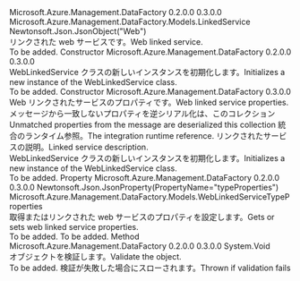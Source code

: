<Type Name="WebLinkedService" FullName="Microsoft.Azure.Management.DataFactory.Models.WebLinkedService">
  <TypeSignature Language="C#" Value="public class WebLinkedService : Microsoft.Azure.Management.DataFactory.Models.LinkedService" />
  <TypeSignature Language="ILAsm" Value=".class public auto ansi beforefieldinit WebLinkedService extends Microsoft.Azure.Management.DataFactory.Models.LinkedService" />
  <TypeSignature Language="DocId" Value="T:Microsoft.Azure.Management.DataFactory.Models.WebLinkedService" />
  <TypeSignature Language="VB.NET" Value="Public Class WebLinkedService&#xA;Inherits LinkedService" />
  <TypeSignature Language="F#" Value="type WebLinkedService = class&#xA;    inherit LinkedService" />
  <AssemblyInfo>
    <AssemblyName>Microsoft.Azure.Management.DataFactory</AssemblyName>
    <AssemblyVersion>0.2.0.0</AssemblyVersion>
    <AssemblyVersion>0.3.0.0</AssemblyVersion>
  </AssemblyInfo>
  <Base>
    <BaseTypeName>Microsoft.Azure.Management.DataFactory.Models.LinkedService</BaseTypeName>
  </Base>
  <Interfaces />
  <Attributes>
    <Attribute>
      <AttributeName>Newtonsoft.Json.JsonObject("Web")</AttributeName>
    </Attribute>
  </Attributes>
  <Docs>
    <summary>
            <span data-ttu-id="6158b-101">リンクされた web サービスです。</span><span class="sxs-lookup"><span data-stu-id="6158b-101">Web linked service.</span></span>
            </summary>
    <remarks>To be added.</remarks>
  </Docs>
  <Members>
    <Member MemberName=".ctor">
      <MemberSignature Language="C#" Value="public WebLinkedService ();" />
      <MemberSignature Language="ILAsm" Value=".method public hidebysig specialname rtspecialname instance void .ctor() cil managed" />
      <MemberSignature Language="DocId" Value="M:Microsoft.Azure.Management.DataFactory.Models.WebLinkedService.#ctor" />
      <MemberSignature Language="VB.NET" Value="Public Sub New ()" />
      <MemberType>Constructor</MemberType>
      <AssemblyInfo>
        <AssemblyName>Microsoft.Azure.Management.DataFactory</AssemblyName>
        <AssemblyVersion>0.2.0.0</AssemblyVersion>
        <AssemblyVersion>0.3.0.0</AssemblyVersion>
      </AssemblyInfo>
      <Parameters />
      <Docs>
        <summary>
            <span data-ttu-id="6158b-102">WebLinkedService クラスの新しいインスタンスを初期化します。</span><span class="sxs-lookup"><span data-stu-id="6158b-102">Initializes a new instance of the WebLinkedService class.</span></span>
            </summary>
        <remarks>To be added.</remarks>
      </Docs>
    </Member>
    <Member MemberName=".ctor">
      <MemberSignature Language="C#" Value="public WebLinkedService (Microsoft.Azure.Management.DataFactory.Models.WebLinkedServiceTypeProperties typeProperties, System.Collections.Generic.IDictionary&lt;string,object&gt; additionalProperties = null, Microsoft.Azure.Management.DataFactory.Models.IntegrationRuntimeReference connectVia = null, string description = null);" />
      <MemberSignature Language="ILAsm" Value=".method public hidebysig specialname rtspecialname instance void .ctor(class Microsoft.Azure.Management.DataFactory.Models.WebLinkedServiceTypeProperties typeProperties, class System.Collections.Generic.IDictionary`2&lt;string, object&gt; additionalProperties, class Microsoft.Azure.Management.DataFactory.Models.IntegrationRuntimeReference connectVia, string description) cil managed" />
      <MemberSignature Language="DocId" Value="M:Microsoft.Azure.Management.DataFactory.Models.WebLinkedService.#ctor(Microsoft.Azure.Management.DataFactory.Models.WebLinkedServiceTypeProperties,System.Collections.Generic.IDictionary{System.String,System.Object},Microsoft.Azure.Management.DataFactory.Models.IntegrationRuntimeReference,System.String)" />
      <MemberSignature Language="VB.NET" Value="Public Sub New (typeProperties As WebLinkedServiceTypeProperties, Optional additionalProperties As IDictionary(Of String, Object) = null, Optional connectVia As IntegrationRuntimeReference = null, Optional description As String = null)" />
      <MemberSignature Language="F#" Value="new Microsoft.Azure.Management.DataFactory.Models.WebLinkedService : Microsoft.Azure.Management.DataFactory.Models.WebLinkedServiceTypeProperties * System.Collections.Generic.IDictionary&lt;string, obj&gt; * Microsoft.Azure.Management.DataFactory.Models.IntegrationRuntimeReference * string -&gt; Microsoft.Azure.Management.DataFactory.Models.WebLinkedService" Usage="new Microsoft.Azure.Management.DataFactory.Models.WebLinkedService (typeProperties, additionalProperties, connectVia, description)" />
      <MemberType>Constructor</MemberType>
      <AssemblyInfo>
        <AssemblyName>Microsoft.Azure.Management.DataFactory</AssemblyName>
        <AssemblyVersion>0.3.0.0</AssemblyVersion>
      </AssemblyInfo>
      <Parameters>
        <Parameter Name="typeProperties" Type="Microsoft.Azure.Management.DataFactory.Models.WebLinkedServiceTypeProperties" />
        <Parameter Name="additionalProperties" Type="System.Collections.Generic.IDictionary&lt;System.String,System.Object&gt;" />
        <Parameter Name="connectVia" Type="Microsoft.Azure.Management.DataFactory.Models.IntegrationRuntimeReference" />
        <Parameter Name="description" Type="System.String" />
      </Parameters>
      <Docs>
        <param name="typeProperties"><span data-ttu-id="6158b-103">Web リンクされたサービスのプロパティです。</span><span class="sxs-lookup"><span data-stu-id="6158b-103">Web linked service properties.</span></span></param>
        <param name="additionalProperties"><span data-ttu-id="6158b-104">メッセージから一致しないプロパティを逆シリアル化は、このコレクション</span><span class="sxs-lookup"><span data-stu-id="6158b-104">Unmatched properties from the message are deserialized this collection</span></span></param>
        <param name="connectVia"><span data-ttu-id="6158b-105">統合のランタイム参照。</span><span class="sxs-lookup"><span data-stu-id="6158b-105">The integration runtime reference.</span></span></param>
        <param name="description"><span data-ttu-id="6158b-106">リンクされたサービスの説明。</span><span class="sxs-lookup"><span data-stu-id="6158b-106">Linked service description.</span></span></param>
        <summary>
            <span data-ttu-id="6158b-107">WebLinkedService クラスの新しいインスタンスを初期化します。</span><span class="sxs-lookup"><span data-stu-id="6158b-107">Initializes a new instance of the WebLinkedService class.</span></span>
            </summary>
        <remarks>To be added.</remarks>
      </Docs>
    </Member>
    <Member MemberName="TypeProperties">
      <MemberSignature Language="C#" Value="public Microsoft.Azure.Management.DataFactory.Models.WebLinkedServiceTypeProperties TypeProperties { get; set; }" />
      <MemberSignature Language="ILAsm" Value=".property instance class Microsoft.Azure.Management.DataFactory.Models.WebLinkedServiceTypeProperties TypeProperties" />
      <MemberSignature Language="DocId" Value="P:Microsoft.Azure.Management.DataFactory.Models.WebLinkedService.TypeProperties" />
      <MemberSignature Language="VB.NET" Value="Public Property TypeProperties As WebLinkedServiceTypeProperties" />
      <MemberSignature Language="F#" Value="member this.TypeProperties : Microsoft.Azure.Management.DataFactory.Models.WebLinkedServiceTypeProperties with get, set" Usage="Microsoft.Azure.Management.DataFactory.Models.WebLinkedService.TypeProperties" />
      <MemberType>Property</MemberType>
      <AssemblyInfo>
        <AssemblyName>Microsoft.Azure.Management.DataFactory</AssemblyName>
        <AssemblyVersion>0.2.0.0</AssemblyVersion>
        <AssemblyVersion>0.3.0.0</AssemblyVersion>
      </AssemblyInfo>
      <Attributes>
        <Attribute>
          <AttributeName>Newtonsoft.Json.JsonProperty(PropertyName="typeProperties")</AttributeName>
        </Attribute>
      </Attributes>
      <ReturnValue>
        <ReturnType>Microsoft.Azure.Management.DataFactory.Models.WebLinkedServiceTypeProperties</ReturnType>
      </ReturnValue>
      <Docs>
        <summary>
            <span data-ttu-id="6158b-108">取得またはリンクされた web サービスのプロパティを設定します。</span><span class="sxs-lookup"><span data-stu-id="6158b-108">Gets or sets web linked service properties.</span></span>
            </summary>
        <value>To be added.</value>
        <remarks>To be added.</remarks>
      </Docs>
    </Member>
    <Member MemberName="Validate">
      <MemberSignature Language="C#" Value="public override void Validate ();" />
      <MemberSignature Language="ILAsm" Value=".method public hidebysig virtual instance void Validate() cil managed" />
      <MemberSignature Language="DocId" Value="M:Microsoft.Azure.Management.DataFactory.Models.WebLinkedService.Validate" />
      <MemberSignature Language="VB.NET" Value="Public Overrides Sub Validate ()" />
      <MemberSignature Language="F#" Value="override this.Validate : unit -&gt; unit" Usage="webLinkedService.Validate " />
      <MemberType>Method</MemberType>
      <AssemblyInfo>
        <AssemblyName>Microsoft.Azure.Management.DataFactory</AssemblyName>
        <AssemblyVersion>0.2.0.0</AssemblyVersion>
        <AssemblyVersion>0.3.0.0</AssemblyVersion>
      </AssemblyInfo>
      <ReturnValue>
        <ReturnType>System.Void</ReturnType>
      </ReturnValue>
      <Parameters />
      <Docs>
        <summary>
            <span data-ttu-id="6158b-109">オブジェクトを検証します。</span><span class="sxs-lookup"><span data-stu-id="6158b-109">Validate the object.</span></span>
            </summary>
        <remarks>To be added.</remarks>
        <exception cref="T:Microsoft.Rest.ValidationException">
            <span data-ttu-id="6158b-110">検証が失敗した場合にスローされます。</span><span class="sxs-lookup"><span data-stu-id="6158b-110">Thrown if validation fails</span></span>
            </exception>
      </Docs>
    </Member>
  </Members>
</Type>
